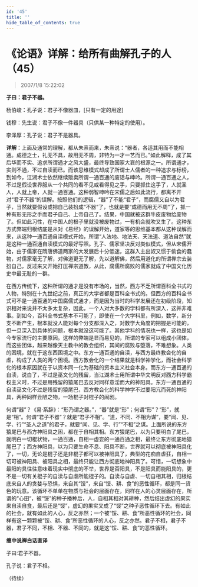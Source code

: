 ```yaml
---
id: '45'
title: ''
hide_table_of_contents: true
---
```


# 《论语》详解：给所有曲解孔子的人（45）

> 2007/1/8 15:22:02

**子曰：君子不器。**

杨伯峻：孔子说：君子不像器皿，[只有一定的用途]

钱穆：先生说：君子不像一件器具（只供某一种特定的使用）。

李泽厚：孔子说：君子不是器具。

**详解**：上面及通常的理解，都从朱熹而来，朱熹说：“器者，各适其用而不能相通。成德之士，礼无不具，故用无不周，非特为一才一艺而已。”如此解释，成了其后华而不实、追求所谓通才之风大盛，最终导致国家大衰的根源之一。所谓通才，实则不通，不过自渎而已。而该思维模式却成了所谓士人儒者的一种追求与标榜，到如今，江湖术士依然继续贩卖所谓一通百通的废话与呻吟。所谓一通百通之人，不过是假设世界服从一个共同的看不见或看得见之手，只要抓住这手了，人就圣人，人就上帝，人就一通百通。这种弱智呻吟在宋儒之后如此流行，都离不开对“君子不器“的误解。按照他们的逻辑，“器”了不能“君子”，而腐儒又自以为君子，当然就要假设或把自己装扮成“不器”了，也就是要“成德而用无不周”了，抓一种有形无形之手而君子自己、上帝自己了。结果，中国就被这群牛皮废物给废物了。但如此习性，在中国人的根子里就没被废物过，一有机会就吹又生了。这种东方式弊端归根结底是从对《易经》的误解开始，道家等的思维基本都从这种误解而来，从这种一通百通自渎模式开始，所谓“人法地、地法天、天法道、道法自然”就是这种一通百通自渎模式的最好写照。孔子、儒家坚决反对类似模式，但从宋儒开始，由于儒家在隋唐佛道两家的大发展后十分低迷，这群入主出奴又惯于偷食的蠢物，对儒家毫无了解，对佛道更无了解，先以道解佛，然后用道化的所谓禅宗去装扮自己，反过来又开始打压禅宗道教，从此，腐儒所腐败的儒家就成了中国文化历史中最无耻的一群。

在西方传统下，这种所谓的通才是没有市场的，当然，西方不乏所谓百科全书式的人物，特别在十九世纪之前，真正的大学者都是百科全书式的。但西方的百科全书式可不是一通百通的中国腐儒式通才，而是因为当时的科学发展还在初级阶段，知识相对来说并不太多太复杂，因此，一个人对大多数的学科都有所深入，这并非难事。到如今，百科全书式基本不可能了，即使在一个大学科里，例如，数学，新分支不断产生，根本就没人能对每个分支都深入之，对数学大角度的把握是可能的，但一旦深入到具体的问题，根本就没这可能了。其他学科的情况也一样，这也是如今专家流行的主要原因。这样的弊端是显而易见的，所谓的专家可以组成小团体，而这些团体，越来越像天主教中的教会组织，其间的腐败与堕落，不难想象。人类的困境，就在于这东西困境之中。东方一通百通的自渎，与西方最终教会化的自虐，构成了人类的两个困境。西方教会化的一个结果就是科学神学化，而社会科学化的根本原因就在于以资本同一化为基础的资本主义社会本身。而东方一通百通的自渎，说白了，不过是巫文化的残留，当江湖术士用所谓中华文明反对西方科学霸权主义时，不过是用残留的猿尾巴去反对同样意淫而大的神阳具。东方一通百通的自渎巫文化不过是残留的猿尾巴，西方教会化的科学神学不过要阳亢而死的神阳具，两种同样丑陋之物，一场棍子对棍子的闹剧。

何谓“器”？《易·系辞》：“形乃谓之器。”，“器”就是“形”；何谓“形”？“形”，就是“相”。何谓“君子不器”？就是“君子不相”。“道，不同、不相为谋”，要“闻、见、学、行”“圣人之道”的君子，就要“闻、见、学、行”“不相”之谋。上面所说的东方猿尾巴与西方神阳具之困，都在于自相其相。东方猿尾巴，以为只要明白了尾巴，就明白一切棍状物，一通百通，自相一虚妄的一通百通之相，最终让东方彻底地猿尾巴了；西方神阳具，以为只要生命不息、阳具不断，世界就可以彻底被神阳具化了，一切，无论是棍子还是非棍子都可以被神阳具了，典型的花痴自虐狂，自相一切可被神阳具、被阳具之相，最终只能让西方彻底地神阳具了。可惜，一切想象中最阳的具往往意味着现实中彻底的不举，世界是否阳具，不是阳具而能阳具的，更不是一切有关棍子的自渎与自虐所能棍子的。自渎与自虐、一切自相其相，归根结底来自人的贪婪与恐惧，来自其“馁”，来自“馁、耕、食”的恶性循环，都是同一货色的玩意。该循环不单单在物质与社会的层面存在，同样在人的心灵层面存在，所谓的“心田“，被“馁”的种子播种后，人，自相其相对其耕种，然后结出虚幻的果实来自渎自食，最后还是“馁”，虚幻的果实又成了“馁”之种子恶性循环下去。有如此的社会，就有如此的人心，反之亦然；一个被“馁、耕、食”所恶性循环的社会，同样有这一颗颗被“馁、耕、食”所恶性循环的人心，反之亦然。君子不相，君子不器，君子不同，不相、不器、不同的，就是这“馁、耕、食”的恶性循环。

**缠中说禅白话直译**

子曰∶君子不器。

孔子说：君子不相。

（待续）